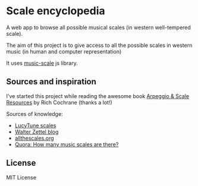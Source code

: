 # Scale encyclopedia

A web app to browse all possible musical scales (in western well-tempered scale).

The aim of this project is to give access to all the possible
scales in western music (in human and computer representation)

It uses [music-scale](http://github.com/danigb/music-scale) js library.

## Sources and inspiration

I've started this project while reading the awesome book [Arpeggio & Scale Resources](https://archive.org/details/ScaleAndArpeggioResourcesAGuitarEncyclopedia)
by Rich Cochrane (thanks a lot!)

Sources of knowledge:

- [LucyTune scales](http://www.lucytune.com/scales/)
- [Walter Zettel blog](http://www.muzuu.org/new_life/pics/simpleblog/scales/scalesadvice.html)
- [allthescales.org](http://www.allthescales.org/)
- [Quora: How many music scales are there?](http://www.quora.com/How-many-music-scales-are-there)

## License

MIT License

